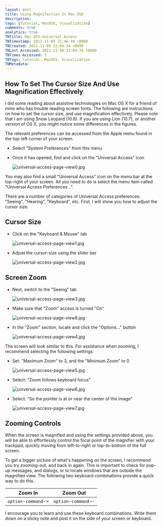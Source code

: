 ```yaml
---
layout: post
title: Using Magnifaction In Mac OSX
description: 
tags: [Tutorial, MacOSX, Visualization]
comments: true
analytics: true
TNTitle: Mac-OSX-Universal-Access
TNTimestamp: 2011-11-09 21:46:48 +0000
TNCreated: 2011-11-09 12:04:34 +0000
TNLast Accessed: 2011-11-09 12:04:34 +0000
TNTimes Accessed: 1
TNTags: Tutorial, MacOSX, Visualization
TNMetadata:
---
```



[universal-access-page-view0.jpg]: universal-access-page-view0.jpg "Figure 1"
[universal-access-page-view1.jpg]: universal-access-page-view1.jpg "Figure 2"
[universal-access-page-view2.jpg]: universal-access-page-view2.jpg "Figure 3"
[universal-access-page-view3.jpg]: universal-access-page-view3.jpg "Figure 4"
[universal-access-page-view8.jpg]: universal-access-page-view8.jpg "Figure 5"
[universal-access-page-view4.jpg]: universal-access-page-view4.jpg "Figure 6"
[universal-access-page-view5.jpg]: universal-access-page-view5.jpg "Figure 7"
[universal-access-page-view6.jpg]: universal-access-page-view6.jpg "Figure 8"
[universal-access-page-view7.jpg]: universal-access-page-view7.jpg "Figure 9"


## How To Set The Cursor Size And Use Magnification Effectively

I did some reading about assistive technologies on Mac OS X for a friend of mine who has trouble reading screen fonts.  The following are instructions on how to set the cursor size, and use magnification effectively.  Please note that I am using Snow Leopard (10.6).  If you are using Lion (10.7), or another version of OS X, you might notice some differences in the figures.

The relevant preferences can be accessed from the Apple menu found in the top-left corner of your screen.

 * Select "System Preferences" from this menu
 * Once it has opened, find and click on the "Universal Access" icon

   ![universal-access-page-view0.jpg][]

You may also find a small "Universal Access" icon on the menu bar at the top-right of your screen.  All you need to do is select the menu item called "Universal Access Preferences ..".

There are a number of categories of Universal Access preferences: "Seeing", "Hearing", "Keyboard", etc.  First, I will show you how to adjust the cursor size.

## Cursor Size

 * Click on the "Keyboard & Mouse" tab

   ![universal-access-page-view1.jpg][]

 * Adjust the cursor-size using the slider bar

   ![universal-access-page-view2.jpg][]

## Screen Zoom

 * Next, switch to the "Seeing" tab

   ![universal-access-page-view3.jpg][]

 * Make sure that "Zoom" access is turned "On"

   ![universal-access-page-view8.jpg][]

 * In the "Zoom" section, locate and click the "Options..." button

   ![universal-access-page-view4.jpg][]

The screen will look similar to this.  For assistance when zooming, I recommend selecting the following settings:

 * Set: "Maximum Zoom" to 3, and the "Minimum Zoom" to 0

   ![universal-access-page-view5.jpg][]

 * Select: "Zoom follows keyboard focus"

   ![universal-access-page-view6.jpg][]

 * Select: "So the pointer is at or near the center of the image"

   ![universal-access-page-view7.jpg][]

## Zooming Controls

When the screen is magnified and using the settings provided above, you will be able to effortlessly control the focal point of the magnifier with your trackpad, quickly moving from left-to-right or top-to-bottom of the full screen. 

To get a bigger picture of what's happening on the screen, I recommend you try zooming-out, and back in again.  This is important to check for pop-up messages, and dialogs, or to locate windows that are outside the magnified view.  The following two keyboard combinations provide a quick way to do this.

| Zoom In                | Zoom Out               |
|------------------------|------------------------|
| `option`-`command`-`=` | `option`-`command`-`-` |

I encourage you to learn and use these keyboard combinations.  Write them down on a sticky note and post it on the side of your screen or keyboard.




